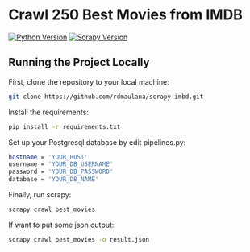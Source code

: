 # Crawl 250 Best Movies from IMDB

[![Python Version](https://img.shields.io/badge/python-3.8.5-brightgreen.svg)](https://python.org)
[![Scrapy Version](https://img.shields.io/badge/scrapy-2.4.1-brightgreen.svg)](https://scrapy.org)

## Running the Project Locally

First, clone the repository to your local machine:

```bash
git clone https://github.com/rdmaulana/scrapy-imbd.git
```

Install the requirements:

```bash
pip install -r requirements.txt
```

Set up your Postgresql database by edit pipelines.py:
```bash
hostname = 'YOUR_HOST'
username = 'YOUR_DB_USERNAME'
password = 'YOUR_DB_PASSWORD'
database = 'YOUR_DB_NAME'
```

Finally, run scrapy:

```bash
scrapy crawl best_movies
```

If want to put some json output:

```bash
scrapy crawl best_movies -o result.json
```



